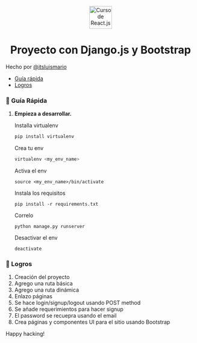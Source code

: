 <p align="center">
  <a target="_blank">
    <img alt="Curso de React.js con Vite.js y TailwindCSS.js" src="https://static.platzi.com/cdn-cgi/image/width=1024,quality=50,format=auto/media/achievements/piezas-basico-django_badge-b37090dc-8812-45dd-876d-374e878b9b8d.png" width="60" />
  </a>
</p>
<h1 align="center">
  Proyecto con Django.js y Bootstrap
</h1>

Hecho por [@itsluismario](https://twitter.com/itsluismario) 

* [Guía rápida](#-gu%C3%ADa-rápida)
* [Logros](#-logros)

### 🤖 Guía Rápida

1.  **Empieza a desarrollar.**

    Installa virtualenv   

    ```sh
    pip install virtualenv  
    ```

    Crea tu env

    ```sh
    virtualenv <my_env_name>
    ```

    Activa el env

    ```
    source <my_env_name>/bin/activate
    ```

    Instala los requisitos

    ```
    pip install -r requirements.txt
    ```

    Correlo

    ```
    python manage.py runserver
    ```

    Desactivar el env

    ```
    deactivate
    ```


### 🚀 Logros

1. Creación del proyecto
2. Agrego una ruta básica
3. Agrego una ruta dinámica
4. Enlazo páginas 
5. Se hace login/signup/logout usando POST method
6. Se añade requerimientos para hacer signup
7. El password se recuepra usando el email
9. Crea páginas y componentes UI para el sitio usando Bootstrap

Happy hacking!
